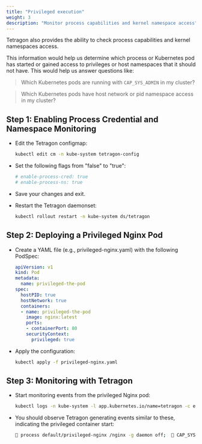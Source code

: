 ```yaml
---
title: "Privileged execution"
weight: 3
description: "Monitor process capabilities and kernel namespace access"
---
```


Tetragon also provides the ability to check process capabilities and kernel
namespaces access.

This information would help us determine which process or Kubernetes pod has
started or gained access to privileges or host namespaces that it should not
have. This would help us answer questions like:

> Which Kubernetes pods are running with `CAP_SYS_ADMIN` in my cluster?

> Which Kubernetes pods have host network or pid namespace access in my
> cluster?

## Step 1: Enabling Process Credential and Namespace Monitoring

* Edit the Tetragon configmap:

  ```bash
  kubectl edit cm -n kube-system tetragon-config
  ```

* Set the following flags from "false" to "true":

  ```bash
  # enable-process-cred: true
  # enable-process-ns: true
  ```

* Save your changes and exit.

* Restart the Tetragon daemonset:

  ```bash
  kubectl rollout restart -n kube-system ds/tetragon
  ```
## Step 2: Deploying a Privileged Nginx Pod

* Create a YAML file (e.g., privileged-nginx.yaml) with the following PodSpec:

  ```yaml
  apiVersion: v1
  kind: Pod
  metadata:
    name: privileged-the-pod
  spec:
    hostPID: true
    hostNetwork: true
    containers:
    - name: privileged-the-pod
      image: nginx:latest
      ports:
      - containerPort: 80
      securityContext:
        privileged: true
  ```

* Apply the configuration:

  ```bash
  kubectl apply -f privileged-nginx.yaml
  ```

## Step 3: Monitoring with Tetragon

* Start monitoring events from the privileged Nginx pod:

  ```bash
  kubectl logs -n kube-system -l app.kubernetes.io/name=tetragon -c export-stdout -f | tetra getevents --namespace default --pod privileged-the-pod
  ```

* You should observe Tetragon generating events similar to these, indicating the privileged container start:

  ```bash
  🚀 process default/privileged-nginx /nginx -g daemon off;  🛑 CAP_SYS_ADMIN
  ```
  